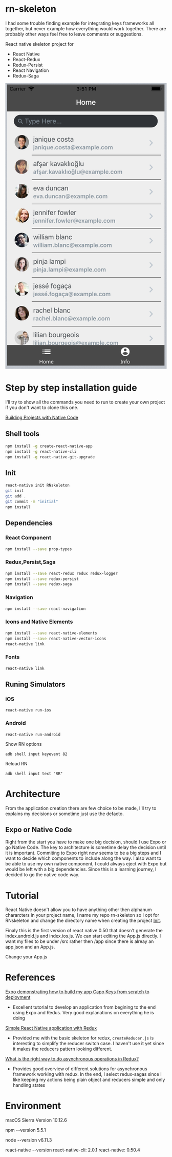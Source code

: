 # rn-skeleton
I had some trouble finding example for integrating keys frameworks all together, but never example how everything would work together. There are probably other ways feel free to leave comments or suggestions.

React native skeleton project for
* React Native
* React-Redux
* Redux-Persist
* React Navigation
* Redux-Saga

![Overview](./documentation/ScreenShot.png)


# Step by step installation guide

I'll try to show all the commands you need to run to create your own project if you don't want to clone this one.

[Building Projects with Native Code](https://facebook.github.io/react-native/docs/getting-started.html)


## Shell tools
```Bash
npm install -g create-react-native-app
npm install -g react-native-cli
npm install -g react-native-git-upgrade
```

## Init

```Bash
react-native init RNskeleton
git init
git add .
git commit -m "initial"
npm install
```

## Dependencies

### React Component
```Bash
npm install --save prop-types
```

### Redux,Persist,Saga
```Bash
npm install --save react-redux redux redux-logger
npm install --save redux-persist
npm install --save redux-saga
```

### Navigation
```Bash
npm install --save react-navigation
```

### Icons and Native Elements
```Bash
npm install --save react-native-elements
npm install --save react-native-vector-icons
react-native link
```

### Fonts
```Bash
react-native link
```

## Runing Simulators
### iOS
```
react-native run-ios
```
### Android
```
react-native run-android
```
Show RN options
```
adb shell input keyevent 82
```
Reload RN
```
adb shell input text "RR"
```

# Architecture

From the application creation there are few choice to be made, I'll try to explains my decisions or sometime just use the defacto.

## Expo or Native Code
Right from the start you have to make one big decision, should I use Expo or go Native Code. The key to architecture is sometime delay the decision until it is important. Commiting to Expo right now seems to be a big steps and I want to decide which components to include along the way. I also want to be able to use my own native component, I could always eject with Expo but would be left with a big dependencies. Since this is a learning journey, I decided to go the native code way.



# Tutorial

React Native doesn't allow you to have anything other then alphanum chararcters in your project name, I name my repo rn-skeleton so I opt for RNskeleton and change the directory name when creating the project [Init](##Init).

Finaly this is the first version of react native 0.50 that doesn't generate the index.android.js and index.ios.js. We can start editing the App.js directly. I want my files to be under /src rather then /app since there is alreay an app.json and an App.js.

Change your App.js
<script src="https://gist.github.com/syl20lego/4a19ac0ec90cab66cc3811d071864f26?file=gist.md"></script>


# References

[Expo demonstrating how to build my app Capo Keys from scratch to deployment](https://www.youtube.com/playlist?list=PL06z42zB6YZ-9CQDX015uaeqMcSErKbes)
* Excellent tutorial to develop an application from begining to the end using Expo and Redus. Very good explanations on everything he is doing

[Simple React Native application with Redux](https://github.com/jlebensold/peckish)
* Provided me with the basic skeleton for redux, `createReducer.js` is interesting to simplify the reducer switch case. I haven't use it yet since it makes the reducers pattern looking different.

[What is the right way to do asynchronous operations in Redux?](https://decembersoft.com/posts/what-is-the-right-way-to-do-asynchronous-operations-in-redux/)
+ Provides good overview of different solutions for asynchronous framework working with redux. In the end, I select redux-sagas since I like keeping my actions being plain object and reducers simple and only handling states

# Environment

macOS Sierra
Version 10.12.6

npm --version
5.5.1

node --version
v6.11.3

react-native --version
react-native-cli: 2.0.1
react-native: 0.50.4
